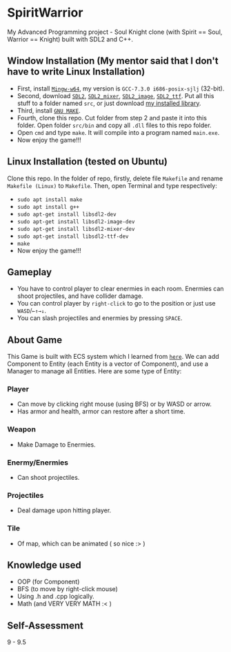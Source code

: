 # SpiritWarrior
My Advanced Programming project - Soul Knight clone (with Spirit == Soul, Warrior == Knight) built with SDL2 and C++.

## Window Installation (My mentor said that I don't have to write Linux Installation)

- First, install [`Mingw-w64`](https://sourceforge.net/projects/mingw-w64/files/), my version is `GCC-7.3.0 i686-posix-sjlj` (32-bit).
- Second, download [`SDL2`](https://lazyfoo.net/tutorials/SDL/01_hello_SDL/windows/mingw/index.php), [`SDL2_mixer`](https://github.com/libsdl-org/SDL_mixer/releases), [`SDL2_image`](https://github.com/libsdl-org/SDL_image/releases/tag/release-2.6.3), [`SDL2_ttf`](https://github.com/libsdl-org/SDL_ttf/releases/tag/release-2.20.2). Put all this stuff to a folder named `src`, or just download [my installed library](https://drive.google.com/file/d/1gbsMh4Yuyc_eN8NP2nNgdsBJBu8GiNmS/view?usp=sharing).
- Third, install [`GNU MAKE`](https://stackoverflow.com/a/57042516/21271990).
- Fourth, clone this repo. Cut folder from step 2 and paste it into this folder. Open folder `src/bin` and copy all `.dll` files to this repo folder. 
- Open `cmd` and type `make`. It will compile into a program named `main.exe`.
- Now enjoy the game!!! 

## Linux Installation (tested on Ubuntu)
Clone this repo. In the folder of repo, firstly, delete file `Makefile` and rename `Makefile (Linux)` to `Makefile`. Then, open Terminal and type respectively:
- `sudo apt install make`
- `sudo apt install g++`
- `sudo apt-get install libsdl2-dev`
- `sudo apt-get install libsdl2-image-dev`
- `sudo apt-get install libsdl2-mixer-dev`
- `sudo apt-get install libsdl2-ttf-dev`
- `make`
 - Now enjoy the game!!!

## Gameplay
- You have to control player to clear enermies in each room. Enermies can shoot projectiles, and have collider damage.
- You can control player by `right-click` to go to the position or just use `WASD`/`←↑→↓`.
- You can slash projectiles and enermies by pressing `SPACE`.

## About Game
This Game is built with ECS system which I learned from [`here`](https://www.youtube.com/@CarlBirch). We can add Component to Entity (each Entity is a vector of Component), and use a Manager to manage all Entities. Here are some type of Entity:

### Player
* Can move by clicking right mouse (using BFS) or by WASD or arrow.
* Has armor and health, armor can restore after a short time.

### Weapon
* Make Damage to Enermies.

### Enermy/Enermies
* Can shoot projectiles.

### Projectiles
* Deal damage upon hitting player.

### Tile
* Of map, which can be animated ( so nice :> )

## Knowledge used
- OOP (for Component)
- BFS (to move by right-click mouse)
- Using .h and .cpp logically.
- Math (and VERY VERY MATH :< )

## Self-Assessment
9 - 9.5
